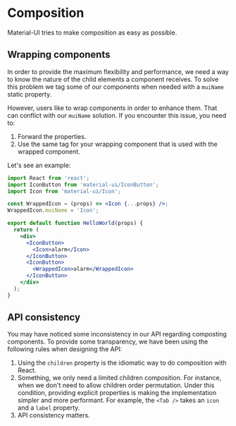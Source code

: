 # Composition

Material-UI tries to make composition as easy as possible.

## Wrapping components

In order to provide the maximum flexibility and performance,
we need a way to know the nature of the child elements a component receives.
To solve this problem we tag some of our components when needed
with a `muiName` static property.

However, users like to wrap components in order to enhance them.
That can conflict with our `muiName` solution.
If you encounter this issue, you need to:
1. Forward the properties.
2. Use the same tag for your wrapping component that is used with the wrapped component.

Let's see an example:
```jsx
import React from 'react';
import IconButton from 'material-ui/IconButton';
import Icon from 'material-ui/Icon';

const WrappedIcon = (props) => <Icon {...props} />;
WrappedIcon.muiName = 'Icon';

export default function HelloWorld(props) {
  return (
    <div>
      <IconButton>
        <Icon>alarm</Icon>
      </IconButton>
      <IconButton>
        <WrappedIcon>alarm</WrappedIcon>
      </IconButton>
    </div>
  );
}
```

## API consistency

You may have noticed some inconsistency in our API regarding composting components.
To provide some transparency, we have been using the following rules when designing the API:

1. Using the `children` property is the idiomatic way to do composition with React.
2. Something, we only need a limited children composition.
For instance, when we don't need to allow children order permutation.
Under this condition, providing explicit properties is making the implementation simpler and more performant.
For example, the `<Tab />` takes an `icon` and a `label` property.
3. API consistency matters.
